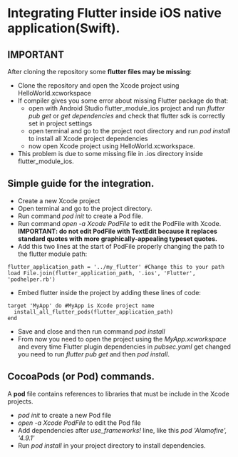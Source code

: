 # Integrating Flutter inside iOS native application(Swift).

## IMPORTANT
After cloning the repository some **flutter files may be missing**:
- Clone the repository and open the Xcode project using HelloWorld.xcworkspace
- If compiler gives you some error about missing Flutter package do that:
    - open with Android Studio flutter_module_ios project and run *flutter pub get* or *get dependencies* and check that flutter sdk is correctly set in project settings
    - open terminal and go to the project root directory and run *pod install* to install all Xcode project
    dependencies
    - now open Xcode project using HelloWorld.xcworkspace.
- This problem is due to some missing file in .ios directory inside flutter_module_ios.

## Simple guide for the integration.

- Create a new Xcode project
- Open terminal and go to the project directory.
- Run command *pod init* to create a Pod file.
- Run command *open -a Xcode PodFile* to edit the PodFile with Xcode.
**IMPORTANT: do not edit PodFile with TextEdit because it replaces standard quotes with more graphically-appealing typeset quotes.**
- Add this two lines at the start of PodFile properly changing the path to the flutter module path:
```
flutter_application_path = '../my_flutter' #Change this to your path
load File.join(flutter_application_path, '.ios', 'Flutter', 'podhelper.rb')
```
- Embed flutter inside the project by adding these lines of code:
```
target 'MyApp' do #MyApp is Xcode project name
  install_all_flutter_pods(flutter_application_path)
end
```
- Save and close and then run command *pod install*
- From now you need to open the project using the *MyApp.xcworkspace* and every time Flutter plugin
dependencies in *pubsec.yaml* get changed you need to run *flutter pub get* and then *pod install*.

## CocoaPods (or Pod) commands.

A **pod** file contains references to libraries that must be include in the Xcode projects.
- *pod init* to create a new Pod file
- *open -a Xcode PodFile* to edit the Pod file
- Add dependencies after *use_frameworks!* line, like this *pod 'Alamofire', '4.9.1'*
- Run *pod install* in your project directory to install dependencies.

